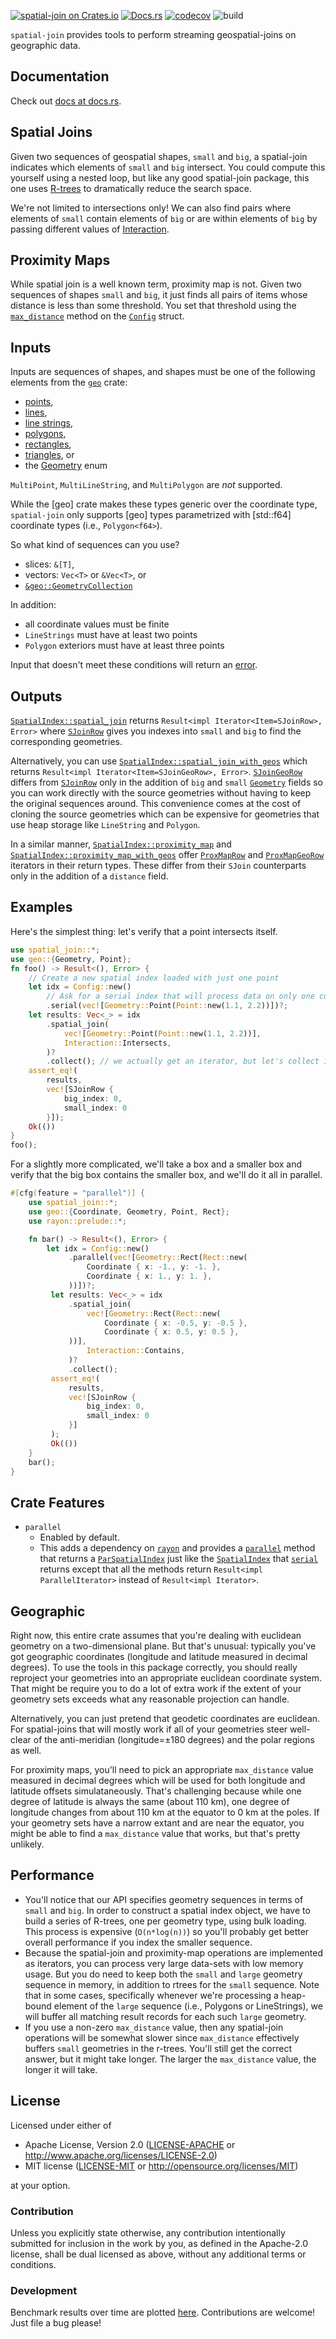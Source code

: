 [![spatial-join on Crates.io](https://meritbadge.herokuapp.com/spatial-join)](https://crates.io/crates/spatial-join)
[![Docs.rs](https://docs.rs/spatial-join/badge.svg)](https://docs.rs/spatial-join)
[![codecov](https://codecov.io/gh/msalib/spatial-join/branch/master/graph/badge.svg)](https://codecov.io/gh/msalib/spatial-join)
![build](https://github.com/msalib/spatial-join/workflows/build/badge.svg)


`spatial-join` provides tools to perform streaming geospatial-joins on geographic data.

## Documentation

Check out [docs at docs.rs](https://docs.rs/spatial-join).

## Spatial Joins

Given two sequences of geospatial shapes, `small` and `big`, a
spatial-join indicates which elements of `small` and `big`
intersect. You could compute this yourself using a nested loop,
but like any good spatial-join package, this one uses
[R-trees](https://en.wikipedia.org/wiki/R-tree) to dramatically
reduce the search space.

We're not limited to intersections only! We can also find pairs
where elements of `small` contain elements of `big` or are within
elements of `big` by passing different values of
[Interaction](https://docs.rs/spatial-join/latest/spatial_join/enum.Interaction.html).

## Proximity Maps

While spatial join is a well known term, proximity map is
not. Given two sequences of shapes `small` and `big`, it just
finds all pairs of items whose distance is less than some
threshold. You set that threshold using the
[`max_distance`](https://docs.rs/spatial-join/latest/spatial_join/struct.Config.html#method.max_distance) method
on the [`Config`](https://docs.rs/spatial-join/latest/spatial_join/struct.Config.html) struct.

## Inputs

Inputs are sequences of shapes, and shapes must be one of the
following elements from the
[`geo`](https://docs.rs/geo/latest/geo/) crate:
* [points](https://docs.rs/geo/latest/geo/struct.Point.html),
* [lines](https://docs.rs/geo/latest/geo/struct.Line.html),
* [line strings](https://docs.rs/geo/latest/geo/struct.LineString.html),
* [polygons](https://docs.rs/geo/latest/geo/struct.Polygon.html),
* [rectangles](https://docs.rs/geo/latest/geo/struct.Rect.html),
* [triangles](https://docs.rs/geo/latest/geo/struct.Triangle.html), or
* the [Geometry](https://docs.rs/geo/latest/geo/enum.Geometry.html) enum

`MultiPoint`, `MultiLineString`, and `MultiPolygon` are *not* supported.

While the [geo] crate makes these types generic over the
coordinate type, `spatial-join` only supports [geo] types
parametrized with [std::f64] coordinate types (i.e.,
`Polygon<f64>`).

So what kind of sequences can you use?
* slices: `&[T]`,
* vectors: `Vec<T>` or `&Vec<T>`, or
* [`&geo::GeometryCollection`](https://docs.rs/geo/latest/geo/struct.GeometryCollection.html)

In addition:
* all coordinate values must be finite
* `LineStrings` must have at least two points
* `Polygon` exteriors must have at least three points

Input that doesn't meet these conditions will return an [error](https://docs.rs/spatial-join/latest/spatial_join/enum.Error.html).

## Outputs

[`SpatialIndex::spatial_join`](https://docs.rs/spatial-join/latest/spatial_join/struct.SpatialIndex.html#method.spatial_join) returns `Result<impl
Iterator<Item=SJoinRow>, Error>` where
[`SJoinRow`](https://docs.rs/spatial-join/latest/spatial_join/struct.SJoinRow.html) gives you indexes into
`small` and `big` to find the corresponding geometries.

Alternatively, you can use [`SpatialIndex::spatial_join_with_geos`](https://docs.rs/spatial-join/latest/spatial_join/struct.SpatialIndex.html#method.spatial_join_with_geos)
which returns `Result<impl Iterator<Item=SJoinGeoRow>, Error>`.
[`SJoinGeoRow`](https://docs.rs/spatial-join/latest/spatial_join/struct.SJoinGeoRow.html) differs from
[`SJoinRow`](https://docs.rs/spatial-join/latest/spatial_join/struct.SJoinRow.html) only in the addition of `big`
and `small`
[`Geometry`](https://docs.rs/geo/latest/geo/enum.Geometry.html)
fields so you can work directly with the source geometries without
having to keep the original sequences around. This convenience
comes at the cost of cloning the source geometries which can be
expensive for geometries that use heap storage like `LineString`
and `Polygon`.

In a similar manner, [`SpatialIndex::proximity_map`](https://docs.rs/spatial-join/latest/spatial_join/struct.SpatialIndex.html#method.proximity_map) and
[`SpatialIndex::proximity_map_with_geos`](https://docs.rs/spatial-join/latest/spatial_join/struct.SpatialIndex.html#method.proximity_map) offer
[`ProxMapRow`](https://docs.rs/spatial-join/latest/spatial_join/struct.ProxMapRow.html) and
[`ProxMapGeoRow`](https://docs.rs/spatial-join/latest/spatial_join/struct.ProxMapGeoRow.html) iterators in their
return types. These differ from their `SJoin` counterparts only in
the addition of a `distance` field.

## Examples

Here's the simplest thing: let's verify that a point intersects itself.
```rust
use spatial_join::*;
use geo::{Geometry, Point};
fn foo() -> Result<(), Error> {
    // Create a new spatial index loaded with just one point
    let idx = Config::new()
        // Ask for a serial index that will process data on only one core
        .serial(vec![Geometry::Point(Point::new(1.1, 2.2))])?;
    let results: Vec<_> = idx
        .spatial_join(
            vec![Geometry::Point(Point::new(1.1, 2.2))],
            Interaction::Intersects,
        )?
        .collect(); // we actually get an iterator, but let's collect it into a Vector.
    assert_eq!(
        results,
        vec![SJoinRow {
            big_index: 0,
            small_index: 0
        }]);
    Ok(())
}
foo();
```

For a slightly more complicated, we'll take a box and a smaller
box and verify that the big box contains the smaller box, and
we'll do it all in parallel.
```rust
#[cfg(feature = "parallel")] {
    use spatial_join::*;
    use geo::{Coordinate, Geometry, Point, Rect};
    use rayon::prelude::*;

    fn bar() -> Result<(), Error> {
        let idx = Config::new()
             .parallel(vec![Geometry::Rect(Rect::new(
                 Coordinate { x: -1., y: -1. },
                 Coordinate { x: 1., y: 1. },
             ))])?;
         let results: Vec<_> = idx
             .spatial_join(
                 vec![Geometry::Rect(Rect::new(
                     Coordinate { x: -0.5, y: -0.5 },
                     Coordinate { x: 0.5, y: 0.5 },
             ))],
                 Interaction::Contains,
             )?
             .collect();
         assert_eq!(
             results,
             vec![SJoinRow {
                 big_index: 0,
                 small_index: 0
             }]
         );
         Ok(())
    }
    bar();
}
```

## Crate Features

- `parallel`
  - Enabled by default.
  - This adds a dependency on
    [`rayon`](https://crates.io/crates/rayon) and provides a
    [`parallel`](https://docs.rs/spatial-join/latest/spatial_join/struct.Config.html#method.parallel) method that
    returns a [`ParSpatialIndex`](https://docs.rs/spatial-join/latest/spatial_join/struct.ParSpatialIndex.html)
    just like the [`SpatialIndex`](https://docs.rs/spatial-join/latest/spatial_join/struct.SpatialIndex.html)
    that [`serial`](https://docs.rs/spatial-join/latest/spatial_join/struct.Config.html#method.serial) returns
    except that all the methods return `Result<impl
    ParallelIterator>` instead of `Result<impl Iterator>`.

## Geographic

Right now, this entire crate assumes that you're dealing with
euclidean geometry on a two-dimensional plane. But that's unusual:
typically you've got geographic coordinates (longitude and
latitude measured in decimal degrees). To use the tools in this
package correctly, you should really reproject your geometries
into an appropriate euclidean coordinate system. That might be
require you to do a lot of extra work if the extent of your
geometry sets exceeds what any reasonable projection can handle.

Alternatively, you can just pretend that geodetic coordinates are
euclidean. For spatial-joins that will mostly work if all of your
geometries steer well-clear of the anti-meridian (longitude=±180
degrees) and the polar regions as well.

For proximity maps, you'll need to pick an appropriate
`max_distance` value measured in decimal degrees which will be
used for both longitude and latitude offsets
simulataneously. That's challenging because while one degree of
latitude is always the same (about 110 km), one degree of
longitude changes from about 110 km at the equator to 0 km at the
poles. If your geometry sets have a narrow extant and are near the
equator, you might be able to find a `max_distance` value that
works, but that's pretty unlikely.

## Performance

* You'll notice that our API specifies geometry sequences in terms
  of `small` and `big`. In order to construct a spatial index
  object, we have to build a series of R-trees, one per geometry
  type, using bulk loading. This process is expensive
  (`O(n*log(n))`) so you'll probably get better overall performance
  if you index the smaller sequence.
* Because the spatial-join and proximity-map operations are
  implemented as iterators, you can process very large data-sets
  with low memory usage. But you do need to keep both the `small`
  and `large` geometry sequence in memory, in addition to rtrees
  for the `small` sequence. Note that in some cases, specifically
  whenever we're processing a heap-bound element of the `large`
  sequence (i.e., Polygons or LineStrings), we will buffer all
  matching result records for each such `large` geometry.
* If you use a non-zero `max_distance` value, then any
  spatial-join operations will be somewhat slower since
  `max_distance` effectively buffers `small` geometries in the
  r-trees. You'll still get the correct answer, but it might take
  longer. The larger the `max_distance` value, the longer it will
  take.


## License

Licensed under either of

 * Apache License, Version 2.0 ([LICENSE-APACHE](LICENSE-APACHE) or http://www.apache.org/licenses/LICENSE-2.0)
 * MIT license ([LICENSE-MIT](LICENSE-MIT) or http://opensource.org/licenses/MIT)

at your option.

### Contribution

Unless you explicitly state otherwise, any contribution intentionally
submitted for inclusion in the work by you, as defined in the
Apache-2.0 license, shall be dual licensed as above, without any
additional terms or conditions.

### Development

Benchmark results over time are plotted
[here](https://msalib.github.io/spatial-join/dev/bench/). Contributions
are welcome! Just file a bug please!

